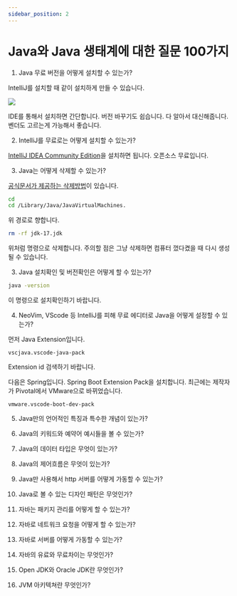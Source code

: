 ```yaml
---
sidebar_position: 2
---
```


# Java와 Java 생태계에 대한 질문 100가지

1. Java 무료 버전을 어떻게 설치할 수 있는가?

IntelliJ를 설치할 때 같이 설치하게 만들 수 있습니다.

![](https://user-images.githubusercontent.com/84452145/271474759-a27f83bd-bc12-4d10-83ee-d9ecfdf183ab.png)

IDE를 통해서 설치하면 간단합니다. 버전 바꾸기도 쉽습니다. 다 알아서 대신해줍니다. 벤더도 고르는게 가능해서 좋습니다.

2. IntelliJ를 무료로는 어떻게 설치할 수 있는가?

[IntelliJ IDEA Community Edition](https://www.jetbrains.com/ko-kr/idea/download/?section=mac)을 설치하면 됩니다. 오픈소스 무료입니다.

3. Java는 어떻게 삭제할 수 있는가?

[공식문서가 제공하는 삭제방법](https://docs.oracle.com/en/java/javase/17/install/installation-jdk-macos.html#GUID-F9183C70-2E96-40F4-9104-F3814A5A331F)이 있습니다.

```sh
cd
cd /Library/Java/JavaVirtualMachines.
```

위 경로로 향합니다.

```sh
rm -rf jdk-17.jdk
```

위처럼 명령으로 삭제합니다. 주의할 점은 그냥 삭제하면 컴퓨터 껐다켰을 때 다시 생성될 수 있습니다.

3. Java 설치확인 및 버전확인은 어떻게 할 수 있는가?

```sh
java -version
```

이 명령으로 설치확인하기 바랍니다.

4. NeoVim, VScode 등 IntelliJ를 피해 무료 에디터로 Java을 어떻게 설정할 수 있는가?

먼저 Java Extension입니다.

```
vscjava.vscode-java-pack
```

Extension id 검색하기 바랍니다.

다음은 Spring입니다. Spring Boot Extension Pack을 설치합니다. 최근에는 제작자가 Pivotal에서 VMware으로 바뀌었습니다.

```
vmware.vscode-boot-dev-pack
```

5. Java만의 언어적인 특징과 특수한 개념이 있는가?

6. Java의 키워드와 예약어 예시들을 볼 수 있는가?

7. Java의 데이터 타입은 무엇이 있는가?

8. Java의 제어흐름은 무엇이 있는가?

9. Java만 사용해서 http 서버를 어떻게 가동할 수 있는가?

10. Java로 볼 수 있는 디자인 패턴은 무엇인가?

11. 자바는 패키지 관리를 어떻게 할 수 있는가?

12. 자바로 네트워크 요청을 어떻게 할 수 있는가?

13. 자바로 서버를 어떻게 가동할 수 있는가?

14. 자바의 유료와 무료차이는 무엇인가?

15. Open JDK와 Oracle JDK란 무엇인가?

16. JVM 아키텍쳐란 무엇인가?
